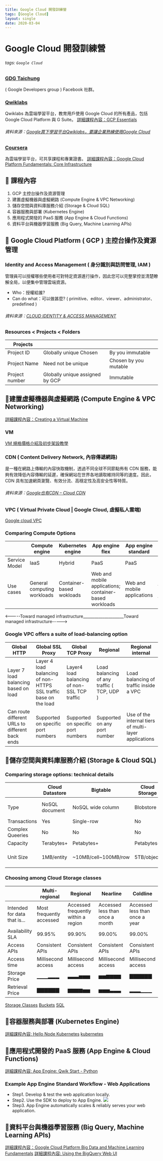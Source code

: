 ```yaml
---
title: Google Cloud 開發訓練營
tags: [Google Cloud]
layout: single
date: 2020-03-04
---
```


# Google Cloud 開發訓練營
###### tags: `Google Cloud`

### [GDG Taichung](https://www.facebook.com/GDG.Taichung/)
( Google Developers group ) Facebook 社群。

### [Qwiklabs](https://www.qwiklabs.com/home?locale=en)
Qwiklabs 為雲端學習平台，教育用戶使用 Google Cloud 的所有產品，包括 Google Cloud Platform 與 G Suite。
[詳細課程內容：GCP Essentials
](https://google.qwiklabs.com/quests/23?qlcampaign=GCPUGTaipei-2346)

###### 資料來源：[Google買下學習平台Qwiklabs，要讓企業熟練使用Google Cloud](https://www.ithome.com.tw/news/109742)

### [Coursera](https://www.coursera.org/recommendations)
為雲端學習平台，可共享課程和專業證書。
[詳細課程內容：Google Cloud Platform Fundamentals: Core Infrastructure](https://www.coursera.org/learn/gcp-fundamentals)


## 📍 課程內容
1. GCP 主控台操作及資源管理
2. 建置虛擬機器與虛擬網路 (Compute Engine & VPC Networking)
3. 儲存空間與資料庫服務介紹 (Storage & Cloud SQL)
4. 容器服務與部署 (Kubernetes Engine)
5. 應用程式開發的 PaaS 服務 (App Engine & Cloud Functions)
6. 資料平台與機器學習服務 (Big Query, Machine Learning APIs)

## 📍 Google Cloud Platform ( GCP ) 主控台操作及資源管理
### Identity and Access Management ( 身分識別與訪問管理, IAM )
管理員可以授權哪些使用者可對特定資源進行操作，因此您可以完整掌控並清楚瞭解全局，以便集中管理雲端資源。
* Who：授權給誰?
* Can do what：可以做甚麼? ( primitive、editor、viewer、administrator、predefined )
###### 資料來源：[CLOUD IDENTITY & ACCESS MANAGEMENT](https://cloud.google.com/iam/)
### Resources < Projects < Folders
|Projects|||
|---|---|---|
Project ID |Globally unique Chosen |By you immutable|
Project Name| Need not be unique |Chosen by you mutable|
Project number |Globally unique assigned by GCP |Immutable|


## 📍建置虛擬機器與虛擬網路 (Compute Engine & VPC Networking)
[詳細課程內容：Creating a Virtual Machine](https://google.qwiklabs.com/focuses/3563?catalog_rank=%7B%22rank%22%3A2%2C%22num_filters%22%3A0%2C%22has_search%22%3Atrue%7D&parent=catalog&search_id=1763048)
### VM
[ VM 規格價格介紹及初步架設教學](https://blog.gcp.expert/google-compute-engine-intro-demo/)
### CDN ( Content Delivery Network, 內容傳遞網路)
是一種在網路上傳輸的內容快取機制，透過不同全球不同節點佈有 CDN 服務，能夠有效降低內容傳輸的延遲，確保網站在世界各地讀取維持同等的速度。因此，CDN 具有加速網頁瀏覽、有效分流、高穩定性及高安全性等特質。
###### 資料來源：[Google也有CDN – Cloud CDN](https://blog.gcp.expert/cloud-cdn-intro/)
### VPC ( Virtual Private Cloud | Google Cloud, 虛擬私人雲端)
[Google cloud VPC](https://cloud.google.com/vpc/?hl=zh-tw)
### Comparing Compute Options
||Compute engine|Kubernetes engine|App engine flex|  App engine standard|Cloud functions|
|---|---|---|---|---|---|
|Service Model |IaaS| Hybrid| PaaS |PaaS| Serverless|
|Use cases |General computing workloads|Container-based wokloads|Web and mobile applications; container-based workloads|Web and mobile applications |Ephemeral functions respondint to events|
<-----Toward managed infrastructure_____________________Toward managed infrastructure----->
### Google VPC offers a suite of load-balancing option
|Global HTTP |Global SSL Proxy |Global TCP Proxy |Regional |Regional internal|
|---|---|---|---|---|
|Layer 7 load balancing based on load|Layer 4 load balancing of non-HTTPS SSL traffic base on the load| Layer4 load balancing of non-SSL TCP traffic| Load balancing of any traffic ( TCP, UDP )|Load balancing of traffic inside a VPC|
|Can route different URLs to different back ends|Supported on specific port numbers| Supported on specific port numbers| Supported on any port number| Use of the internal tiers of multi-layer applications|




## 📍儲存空間與資料庫服務介紹 (Storage & Cloud SQL)
### Comparing storage options: technical details
||Cloud Datastore|Bigtable|Cloud Storage|Cloud SQL|Cloud Spanner|BigQuary|
|---|---|---|---|---|---|---|
|Type|NoSQL document|NoSQL wide column|Blobstore|Relational SQL or QLTP|Relational SQL or OLTP| Relational SQL or OLAP| 
|Transactions|Yes|Single-row|No|Yes|Yes|No|
|Complex Queeries|No|No|No|Yes|Yes|Yes|
|Capacity|Terabytes+|Petabytes+|Petabytes+|Terabytes|Terabytes|Terabytes+|
|Unit Size|1MB/entity|~10MB/cell~100MB/row|5TB/object|Determined by DB engine|10240MiB/row|10MB/row|

### Choosing among Cloud Storage classes
||Multi-regional|Regional|Nearline|Coldline|
|---|---|---|---|---|
|Intended for data that is...|Most frequently accessed|Accessed frequently within a region|Accessed less than once a month|Accessed less than once a year|
|Availability SLA|99.95%|99.90%|99.00%|99.00%|
|Access APIs|Consistent APIs|Consistent APIs|Consistent APIs|Consistent APIs|
|Access time|Millisecond access|Millisecond access|Millisecond access|Millisecond access|
|Storage Price|▁▁▁▂▂▂|▃▃▃▅▅▅|▅▅▆▆▆▆|▇▇▇▇▇▇|
|Retrieval Price|▇▇▇▇▇▇|▆▆▆▆▅▅|▅▅▅▃▃▃|▂▂▂▁▁▁|
[Storage Classes](https://cloud.google.com/storage/docs/storage-classes)
[Buckets](https://cloud.google.com/storage/docs/json_api/v1/buckets)
[SQL](https://)


## 📍容器服務與部署 (Kubernetes Engine)
[詳細課程內容: Hello Node Kubernetes](https://google.qwiklabs.com/focuses/564?catalog_rank=%7B%22rank%22%3A1%2C%22num_filters%22%3A0%2C%22has_search%22%3Atrue%7D&parent=catalog&search_id=1763096)
[kubernetes](https://medium.com/@yicheng_/google-cloud-kubernetes-engine-%E4%BD%BF%E7%94%A8%E6%95%99%E5%AD%B8-1a500f4895b5)


## 📍應用程式開發的 PaaS 服務 (App Engine & Cloud Functions)
[詳細課程內容: App Engine: Qwik Start - Python](https://google.qwiklabs.com/focuses/1014?catalog_rank=%7B%22rank%22%3A1%2C%22num_filters%22%3A0%2C%22has_search%22%3Atrue%7D&parent=catalog&search_id=1763464)
### Example App Engine Standard Workflow - Web Applications
* Step1. Develop & test the web application locally.
* Step2. Use the SDK to deploy to App Engine.
![](https://i.imgur.com/8gmQLba.png)
* Step3. App Engine automatically scales & reliably serves your web application.


## 📍資料平台與機器學習服務 (Big Query, Machine Learning APIs)
[詳細課程內容：Google Cloud Platform Big Data and Machine Learning Fundamentals](https://www.coursera.org/learn/gcp-big-data-ml-fundamentals-fr)
[詳細課程內容: Using the BigQuery Web UI](https://google.qwiklabs.com/focuses/3616?catalog_rank=%7B%22rank%22%3A1%2C%22num_filters%22%3A0%2C%22has_search%22%3Atrue%7D&parent=catalog&search_id=1763614)













